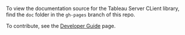 To view the documentation source for the Tableau Server CLient library, find the `doc` folder in the `gh-pages` branch of this repo.

To contribute, see the [Developer Guide](https://tableau.github.io/server-client-python/docs/dev-guide#update-the-documentation) page.